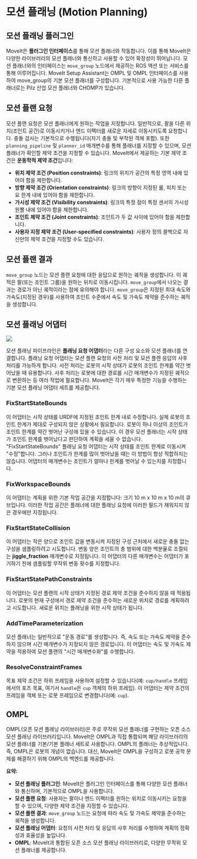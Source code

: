 # 모션 플래닝 (Motion Planning)

## 모션 플래닝 플러그인

MoveIt은 **플러그인 인터페이스**를 통해 모션 플래너와 작동합니다. 이를 통해 MoveIt은 다양한 라이브러리의 모션 플래너와 통신하고 사용할 수 있어 확장성이 뛰어납니다. 모션 플래너와의 인터페이스는 `move_group` 노드에서 제공하는 ROS 액션 또는 서비스를 통해 이루어집니다. MoveIt Setup Assistant는 OMPL 및 OMPL 인터페이스를 사용하여 move_group의 기본 모션 플래너를 구성합니다. 기본적으로 사용 가능한 다른 플래너로는 Pilz 산업 모션 플래너와 CHOMP가 있습니다.

## 모션 플랜 요청

모션 플랜 요청은 모션 플래너에게 원하는 작업을 지정합니다. 일반적으로, 팔을 다른 위치(조인트 공간)로 이동시키거나 엔드 이펙터를 새로운 자세로 이동시키도록 요청합니다. 충돌 검사는 기본적으로 수행됩니다(자기 충돌 및 부착된 객체 포함). 또한 `planning_pipeline` 및 `planner_id` 매개변수를 통해 플래너를 지정할 수 있으며, 모션 플래너가 확인할 제약 조건을 지정할 수 있습니다. MoveIt에서 제공하는 기본 제약 조건은 **운동학적 제약 조건**입니다:

- **위치 제약 조건 (Position constraints)**: 링크의 위치가 공간의 특정 영역 내에 있어야 함을 제한합니다.
- **방향 제약 조건 (Orientation constraints)**: 링크의 방향이 지정된 롤, 피치 또는 요 한계 내에 있어야 함을 제한합니다.
- **가시성 제약 조건 (Visibility constraints)**: 링크의 특정 점이 특정 센서의 가시성 원뿔 내에 있어야 함을 제한합니다.
- **조인트 제약 조건 (Joint constraints)**: 조인트가 두 값 사이에 있어야 함을 제한합니다.
- **사용자 지정 제약 조건 (User-specified constraints)**: 사용자 정의 콜백으로 자신만의 제약 조건을 지정할 수도 있습니다.

## 모션 플랜 결과

`move_group` 노드는 모션 플랜 요청에 대한 응답으로 원하는 궤적을 생성합니다. 이 궤적은 팔(또는 조인트 그룹)을 원하는 위치로 이동시킵니다. `move_group`에서 나오는 결과는 경로가 아닌 궤적이라는 점에 유의해야 합니다. `move_group`은 지정된 최대 속도와 가속도(지정된 경우)를 사용하여 조인트 수준에서 속도 및 가속도 제약을 준수하는 궤적을 생성합니다.

## 모션 플래닝 어댑터

![](./figs/motion_planner.png)

모션 플래닝 파이프라인은 **플래닝 요청 어댑터**라는 다른 구성 요소와 모션 플래너를 연결합니다. 플래닝 요청 어댑터는 모션 플랜 요청의 사전 처리 및 모션 플랜 응답의 사후 처리를 가능하게 합니다. 사전 처리는 로봇의 시작 상태가 로봇의 조인트 한계를 약간 벗어났을 때 유용합니다. 사후 처리는 로봇에 대한 경로를 시간 매개변수가 지정된 궤적으로 변환하는 등 여러 작업에 필요합니다. MoveIt은 각기 매우 특정한 기능을 수행하는 기본 모션 플래닝 어댑터 세트를 제공합니다.

### FixStartStateBounds

이 어댑터는 시작 상태를 URDF에 지정된 조인트 한계 내로 수정합니다. 실제 로봇의 조인트 한계가 제대로 구성되지 않은 상황에서 필요합니다. 로봇이 하나 이상의 조인트가 조인트 한계를 약간 벗어난 구성에 있을 수 있습니다. 이 경우 모션 플래너는 시작 상태가 조인트 한계를 벗어났다고 판단하여 계획을 세울 수 없습니다. "FixStartStateBounds" 플래닝 요청 어댑터는 시작 상태를 조인트 한계로 이동시켜 "수정"합니다. 그러나 조인트가 한계를 많이 벗어났을 때는 이 방법이 항상 적합하지는 않습니다. 어댑터의 매개변수는 조인트가 얼마나 한계를 벗어날 수 있는지를 지정합니다.

### FixWorkspaceBounds

이 어댑터는 계획을 위한 기본 작업 공간을 지정합니다: 크기 10 m x 10 m x 10 m의 큐브입니다. 이러한 작업 공간은 플래너에 대한 플래닝 요청에 이러한 필드가 채워지지 않은 경우에만 지정됩니다.

### FixStartStateCollision

이 어댑터는 작은 양으로 조인트 값을 변동시켜 지정된 구성 근처에서 새로운 충돌 없는 구성을 샘플링하려고 시도합니다. 변동 양은 조인트의 총 범위에 대한 백분율로 조절되는 **jiggle_fraction** 매개변수로 지정됩니다. 이 어댑터의 다른 매개변수는 어댑터가 포기하기 전에 샘플링할 무작위 변동 횟수를 지정합니다.

### FixStartStatePathConstraints

이 어댑터는 모션 플랜의 시작 상태가 지정된 경로 제약 조건을 준수하지 않을 때 적용됩니다. 로봇의 현재 구성에서 경로 제약 조건을 준수하는 새로운 위치로 경로를 계획하려고 시도합니다. 새로운 위치는 플래닝을 위한 시작 상태가 됩니다.

### AddTimeParameterization

모션 플래너는 일반적으로 "운동 경로"를 생성합니다. 즉, 속도 또는 가속도 제약을 준수하지 않으며 시간 매개변수가 지정되지 않은 경로입니다. 이 어댑터는 속도 및 가속도 제약을 적용하여 모션 플랜의 "시간 매개변수화"를 수행합니다.

### ResolveConstraintFrames

목표 제약 조건은 하위 프레임을 사용하여 설정할 수 있습니다(예: `cup/handle` 프레임에서의 포즈 목표, 여기서 `handle`은 `cup` 객체의 하위 프레임). 이 어댑터는 제약 조건의 프레임을 객체 또는 로봇 프레임으로 변경합니다(예: `cup`).

## OMPL

OMPL(오픈 모션 플래닝 라이브러리)은 주로 무작위 모션 플래너를 구현하는 오픈 소스 모션 플래닝 라이브러리입니다. MoveIt은 OMPL과 직접 통합되며 해당 라이브러리의 모션 플래너를 기본/기본 플래너 세트로 사용합니다. OMPL의 플래너는 추상적입니다. 즉, OMPL은 로봇의 개념이 없습니다. 대신, MoveIt은 OMPL을 구성하고 로봇 공학 문제를 해결하기 위해 OMPL의 백엔드를 제공합니다.

**요약:**

- **모션 플래닝 플러그인**: MoveIt은 플러그인 인터페이스를 통해 다양한 모션 플래너와 통신하며, 기본적으로 OMPL을 사용합니다.
- **모션 플랜 요청**: 사용자는 팔이나 엔드 이펙터를 원하는 위치로 이동시키는 요청을 할 수 있으며, 다양한 제약 조건을 지정할 수 있습니다.
- **모션 플랜 결과**: `move_group` 노드는 요청에 따라 속도 및 가속도 제약을 준수하는 궤적을 생성합니다.
- **모션 플래닝 어댑터**: 요청의 사전 처리 및 응답의 사후 처리를 수행하여 계획의 정확성과 효율성을 높입니다.
- **OMPL**: MoveIt과 통합된 오픈 소스 모션 플래닝 라이브러리로, 다양한 무작위 모션 플래너를 제공합니다.
